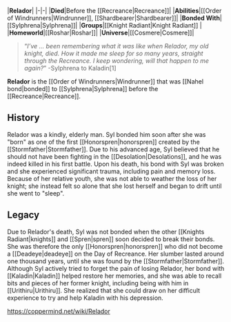 |**Relador**|
|-|-|
|**Died**|Before the [[Recreance\|Recreance]]|
|**Abilities**|[[Order of Windrunners\|Windrunner]], [[Shardbearer\|Shardbearer]]|
|**Bonded With**|[[Sylphrena\|Sylphrena]]|
|**Groups**|[[Knight Radiant\|Knight Radiant]] |
|**Homeworld**|[[Roshar\|Roshar]]|
|**Universe**|[[Cosmere\|Cosmere]]|

>“*I’ve ... been remembering what it was like when Relador, my old knight, died. How it made me sleep for so many years, straight through the Recreance. I keep wondering, will that happen to me again?*”
\-Sylphrena to Kaladin[1]


**Relador** is the [[Order of Windrunners\|Windrunner]] that was [[Nahel bond\|bonded]] to [[Sylphrena\|Sylphrena]] before the [[Recreance\|Recreance]].

## History
Relador was a kindly, elderly man. Syl bonded him soon after she was "born" as one of the first [[Honorspren\|honorspren]] created by the [[Stormfather\|Stormfather]]. Due to his advanced age, Syl believed that he should not have been fighting in the [[Desolation\|Desolations]], and he was indeed killed in his first battle. Upon his death, his bond with Syl was broken and she experienced significant trauma, including pain and memory loss. Because of her relative youth, she was not able to weather the loss of her knight; she instead felt so alone that she lost herself and began to drift until she went to "sleep".

## Legacy
Due to Relador's death, Syl was not bonded when the other [[Knights Radiant\|knights]] and [[Spren\|spren]] soon decided to break their bonds. She was therefore the only [[Honorspren\|honorspren]] who did not become a [[Deadeye\|deadeye]] on the Day of Recreance. Her slumber lasted around one thousand years, until she was found by the [[Stormfather\|Stormfather]].
Although Syl actively tried to forget the pain of losing Relador, her bond with [[Kaladin\|Kaladin]] helped restore her memories, and she was able to recall bits and pieces of her former knight, including being with him in [[Urithiru\|Urithiru]]. She realized that she could draw on her difficult experience to try and help Kaladin with his depression.



https://coppermind.net/wiki/Relador